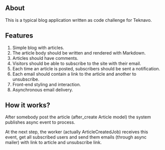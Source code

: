 About
-----------------

This is a typical blog application written as code challenge for Teknavo.

Features
-----------------

1. Simple blog with articles.
2. The article body should be written and rendered with Markdown.
3. Articles should have comments.
4. Visitors should be able to subscribe to the site with their email.
5. Each time an article is posted, subscribers should be sent a notification.
6. Each email should contain a link to the article and another to unsubscribe.
7. Front-end styling and interaction.
8. Asynchronous email delivery.

How it works?
-----------------

After somebody post the article (after_create Article model) the system publishes async event to process.

At the next step, the worker (actually ArticleCreatedJob) receives this event, get all subscribed users and send them emails (through async mailer) with link to article and unsubscribe link.

